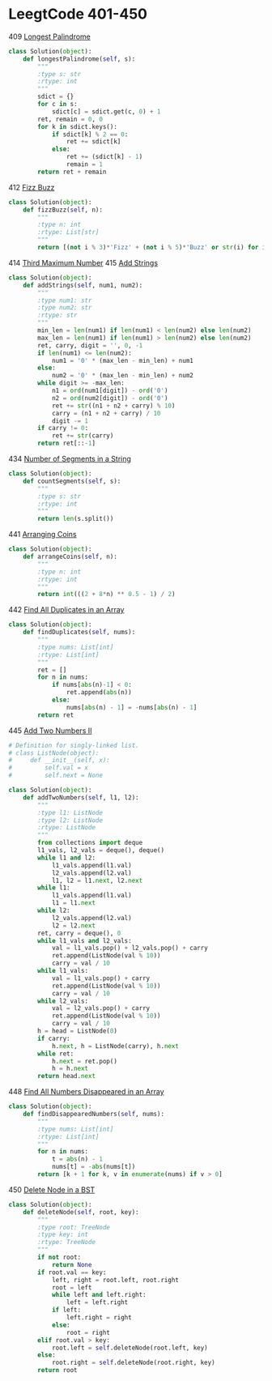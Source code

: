 # LeegtCode 401-450

409 [Longest Palindrome](https://leetcode.com/problems/longest-palindrome/description/)
```python
class Solution(object):
    def longestPalindrome(self, s):
        """
        :type s: str
        :rtype: int
        """
        sdict = {}
        for c in s:
            sdict[c] = sdict.get(c, 0) + 1
        ret, remain = 0, 0
        for k in sdict.keys():
            if sdict[k] % 2 == 0:
                ret += sdict[k]
            else:
                ret += (sdict[k] - 1)
                remain = 1
        return ret + remain
```

412 [Fizz Buzz](https://leetcode.com/problems/fizz-buzz/description/)
```python
class Solution(object):
    def fizzBuzz(self, n):
        """
        :type n: int
        :rtype: List[str]
        """
        return [(not i % 3)*'Fizz' + (not i % 5)*'Buzz' or str(i) for i in range(1, n+1)]
```

414 [Third Maximum Number](https://leetcode.com/problems/third-maximum-number/description/)
415 [Add Strings](https://leetcode.com/problems/add-strings/description/)
```python
class Solution(object):
    def addStrings(self, num1, num2):
        """
        :type num1: str
        :type num2: str
        :rtype: str
        """
        min_len = len(num1) if len(num1) < len(num2) else len(num2)
        max_len = len(num1) if len(num1) > len(num2) else len(num2)
        ret, carry, digit = '', 0, -1
        if len(num1) <= len(num2):
            num1 = '0' * (max_len - min_len) + num1
        else:
            num2 = '0' * (max_len - min_len) + num2
        while digit >= -max_len:
            n1 = ord(num1[digit]) - ord('0')
            n2 = ord(num2[digit]) - ord('0')
            ret += str((n1 + n2 + carry) % 10)
            carry = (n1 + n2 + carry) / 10
            digit -= 1
        if carry != 0:
            ret += str(carry)
        return ret[::-1]
```

434 [Number of Segments in a String](https://leetcode.com/problems/number-of-segments-in-a-string/description/)
```python
class Solution(object):
    def countSegments(self, s):
        """
        :type s: str
        :rtype: int
        """
        return len(s.split())
```

441 [Arranging Coins](https://leetcode.com/problems/arranging-coins/description/)
```python
class Solution(object):
    def arrangeCoins(self, n):
        """
        :type n: int
        :rtype: int
        """
        return int(((2 + 8*n) ** 0.5 - 1) / 2) 
```

442 [Find All Duplicates in an Array](https://leetcode.com/problems/find-all-duplicates-in-an-array/description/)
```python
class Solution(object):
    def findDuplicates(self, nums):
        """
        :type nums: List[int]
        :rtype: List[int]
        """
        ret = []
        for n in nums:
            if nums[abs(n)-1] < 0:
                ret.append(abs(n))
            else:
                nums[abs(n) - 1] = -nums[abs(n) - 1]
        return ret
```

445 [Add Two Numbers II](https://leetcode.com/problems/add-two-numbers-ii/description/)
```python
# Definition for singly-linked list.
# class ListNode(object):
#     def __init__(self, x):
#         self.val = x
#         self.next = None

class Solution(object):
    def addTwoNumbers(self, l1, l2):
        """
        :type l1: ListNode
        :type l2: ListNode
        :rtype: ListNode
        """
        from collections import deque
        l1_vals, l2_vals = deque(), deque()
        while l1 and l2:
            l1_vals.append(l1.val)
            l2_vals.append(l2.val)
            l1, l2 = l1.next, l2.next
        while l1:
            l1_vals.append(l1.val)
            l1 = l1.next
        while l2:
            l2_vals.append(l2.val)
            l2 = l2.next
        ret, carry = deque(), 0
        while l1_vals and l2_vals:
            val = l1_vals.pop() + l2_vals.pop() + carry
            ret.append(ListNode(val % 10))
            carry = val / 10
        while l1_vals:
            val = l1_vals.pop() + carry
            ret.append(ListNode(val % 10))
            carry = val / 10
        while l2_vals:
            val = l2_vals.pop() + carry
            ret.append(ListNode(val % 10))
            carry = val / 10
        h = head = ListNode(0)
        if carry:
            h.next, h = ListNode(carry), h.next
        while ret:
            h.next = ret.pop()
            h = h.next
        return head.next
```

448 [Find All Numbers Disappeared in an Array](https://leetcode.com/problems/find-all-numbers-disappeared-in-an-array/description/)
```python
class Solution(object):
    def findDisappearedNumbers(self, nums):
        """
        :type nums: List[int]
        :rtype: List[int]
        """
        for n in nums:
            t = abs(n) - 1
            nums[t] = -abs(nums[t])
        return [k + 1 for k, v in enumerate(nums) if v > 0]
```        

450 [Delete Node in a BST](https://leetcode.com/problems/delete-node-in-a-bst/description/)
```python
class Solution(object):
    def deleteNode(self, root, key):
        """
        :type root: TreeNode
        :type key: int
        :rtype: TreeNode
        """
        if not root:
            return None
        if root.val == key:
            left, right = root.left, root.right
            root = left
            while left and left.right:
                left = left.right
            if left:
                left.right = right
            else:
                root = right
        elif root.val > key:
            root.left = self.deleteNode(root.left, key)
        else:
            root.right = self.deleteNode(root.right, key)
        return root
```
